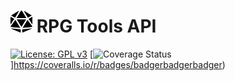 <img src="dice-d20-solid.svg"
    width="35"
    height="35"
    alt="RPG Tools API"
/>
RPG Tools API
==
[![License: GPL v3](https://img.shields.io/badge/License-GPLv3-blue.svg)](https://www.gnu.org/licenses/gpl-3.0)
[![Coverage Status](http://img.shields.io/coveralls/badges/badgerbadgerbadger.svg?style=flat-square)]https://coveralls.io/r/badges/badgerbadgerbadger) 